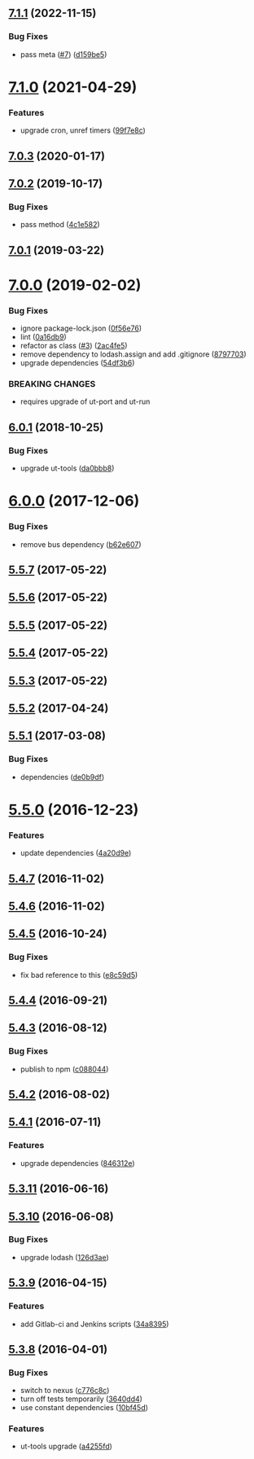 ## [7.1.1](https://github.com/softwaregroup-bg/ut-port-schedule/compare/v7.1.0...v7.1.1) (2022-11-15)


### Bug Fixes

* pass meta ([#7](https://github.com/softwaregroup-bg/ut-port-schedule/issues/7)) ([d159be5](https://github.com/softwaregroup-bg/ut-port-schedule/commit/d159be52de9f703c83f40715b52b0f98b22c4d81))



# [7.1.0](https://github.com/softwaregroup-bg/ut-port-schedule/compare/v7.0.3...v7.1.0) (2021-04-29)


### Features

* upgrade cron, unref timers ([99f7e8c](https://github.com/softwaregroup-bg/ut-port-schedule/commit/99f7e8c8a68e5d4a644c926726631e8a7e0c9e32))



## [7.0.3](https://github.com/softwaregroup-bg/ut-port-schedule/compare/v7.0.2...v7.0.3) (2020-01-17)



## [7.0.2](https://github.com/softwaregroup-bg/ut-port-schedule/compare/v7.0.1...v7.0.2) (2019-10-17)


### Bug Fixes

* pass method ([4c1e582](https://github.com/softwaregroup-bg/ut-port-schedule/commit/4c1e582))



## [7.0.1](https://github.com/softwaregroup-bg/ut-port-schedule/compare/v7.0.0...v7.0.1) (2019-03-22)



# [7.0.0](https://github.com/softwaregroup-bg/ut-port-schedule/compare/v6.0.1...v7.0.0) (2019-02-02)


### Bug Fixes

* ignore package-lock.json ([0f56e76](https://github.com/softwaregroup-bg/ut-port-schedule/commit/0f56e76))
* lint ([0a16db9](https://github.com/softwaregroup-bg/ut-port-schedule/commit/0a16db9))
* refactor as class ([#3](https://github.com/softwaregroup-bg/ut-port-schedule/issues/3)) ([2ac4fe5](https://github.com/softwaregroup-bg/ut-port-schedule/commit/2ac4fe5))
* remove dependency to lodash.assign and add .gitignore ([8797703](https://github.com/softwaregroup-bg/ut-port-schedule/commit/8797703))
* upgrade dependencies ([54df3b6](https://github.com/softwaregroup-bg/ut-port-schedule/commit/54df3b6))


### BREAKING CHANGES

* requires upgrade of ut-port and ut-run



<a name="6.0.1"></a>
## [6.0.1](https://github.com/softwaregroup-bg/ut-port-schedule/compare/v6.0.0...v6.0.1) (2018-10-25)


### Bug Fixes

* upgrade ut-tools ([da0bbb8](https://github.com/softwaregroup-bg/ut-port-schedule/commit/da0bbb8))



<a name="6.0.0"></a>
# [6.0.0](https://github.com/softwaregroup-bg/ut-port-schedule/compare/v5.5.7...v6.0.0) (2017-12-06)


### Bug Fixes

* remove bus dependency ([b62e607](https://github.com/softwaregroup-bg/ut-port-schedule/commit/b62e607))



<a name="5.5.7"></a>
## [5.5.7](https://github.com/softwaregroup-bg/ut-port-schedule/compare/v5.5.6...v5.5.7) (2017-05-22)



<a name="5.5.6"></a>
## [5.5.6](https://github.com/softwaregroup-bg/ut-port-schedule/compare/v5.5.5...v5.5.6) (2017-05-22)



<a name="5.5.5"></a>
## [5.5.5](https://github.com/softwaregroup-bg/ut-port-schedule/compare/v5.5.4...v5.5.5) (2017-05-22)



<a name="5.5.4"></a>
## [5.5.4](https://github.com/softwaregroup-bg/ut-port-schedule/compare/v5.5.3...v5.5.4) (2017-05-22)



<a name="5.5.3"></a>
## [5.5.3](https://github.com/softwaregroup-bg/ut-port-schedule/compare/v5.5.2...v5.5.3) (2017-05-22)



<a name="5.5.2"></a>
## [5.5.2](https://github.com/softwaregroup-bg/ut-port-schedule/compare/v5.5.1...v5.5.2) (2017-04-24)



<a name="5.5.1"></a>
## [5.5.1](https://github.com/softwaregroup-bg/ut-port-schedule/compare/v5.5.0...v5.5.1) (2017-03-08)


### Bug Fixes

* dependencies ([de0b9df](https://github.com/softwaregroup-bg/ut-port-schedule/commit/de0b9df))



<a name="5.5.0"></a>
# [5.5.0](https://github.com/softwaregroup-bg/ut-port-schedule/compare/v5.4.7...v5.5.0) (2016-12-23)


### Features

* update dependencies ([4a20d9e](https://github.com/softwaregroup-bg/ut-port-schedule/commit/4a20d9e))



<a name="5.4.7"></a>
## [5.4.7](https://github.com/softwaregroup-bg/ut-port-schedule/compare/v5.4.6...v5.4.7) (2016-11-02)



<a name="5.4.6"></a>
## [5.4.6](https://github.com/softwaregroup-bg/ut-port-schedule/compare/v5.4.5...v5.4.6) (2016-11-02)



<a name="5.4.5"></a>
## [5.4.5](https://github.com/softwaregroup-bg/ut-port-schedule/compare/v5.4.4...v5.4.5) (2016-10-24)


### Bug Fixes

* fix bad reference to this ([e8c59d5](https://github.com/softwaregroup-bg/ut-port-schedule/commit/e8c59d5))



<a name="5.4.4"></a>
## [5.4.4](https://github.com/softwaregroup-bg/ut-port-schedule/compare/v5.4.3...v5.4.4) (2016-09-21)



<a name="5.4.3"></a>
## [5.4.3](https://github.com/softwaregroup-bg/ut-port-schedule/compare/v5.4.2...v5.4.3) (2016-08-12)


### Bug Fixes

* publish to npm ([c088044](https://github.com/softwaregroup-bg/ut-port-schedule/commit/c088044))



<a name="5.4.2"></a>
## [5.4.2](https://git.softwaregroup.com/ut5/ut-port-schedule/compare/v5.4.1...v5.4.2) (2016-08-02)



<a name="5.4.1"></a>
## [5.4.1](https://git.softwaregroup.com/ut5/ut-port-schedule/compare/v5.3.11...v5.4.1) (2016-07-11)


### Features

* upgrade dependencies ([846312e](https://git.softwaregroup.com/ut5/ut-port-schedule/commit/846312e))



<a name="5.3.11"></a>
## [5.3.11](https://git.softwaregroup.com/ut5/ut-port-schedule/compare/v5.3.10...v5.3.11) (2016-06-16)



<a name="5.3.10"></a>
## [5.3.10](https://git.softwaregroup.com/ut5/ut-port-schedule/compare/v5.3.9...v5.3.10) (2016-06-08)


### Bug Fixes

* upgrade lodash ([126d3ae](https://git.softwaregroup.com/ut5/ut-port-schedule/commit/126d3ae))



<a name="5.3.9"></a>
## [5.3.9](https://git.softwaregroup.com/ut5/ut-port-schedule/compare/v5.3.8...v5.3.9) (2016-04-15)


### Features

* add Gitlab-ci and Jenkins scripts ([34a8395](https://git.softwaregroup.com/ut5/ut-port-schedule/commit/34a8395))



<a name="5.3.8"></a>
## [5.3.8](https://git.softwaregroup.com/ut5/ut-port-schedule/compare/v5.3.6...v5.3.8) (2016-04-01)


### Bug Fixes

* switch to nexus ([c776c8c](https://git.softwaregroup.com/ut5/ut-port-schedule/commit/c776c8c))
* turn off tests temporarily ([3640dd4](https://git.softwaregroup.com/ut5/ut-port-schedule/commit/3640dd4))
* use constant dependencies ([10bf45d](https://git.softwaregroup.com/ut5/ut-port-schedule/commit/10bf45d))

### Features

* ut-tools upgrade ([a4255fd](https://git.softwaregroup.com/ut5/ut-port-schedule/commit/a4255fd))



